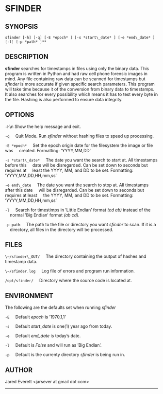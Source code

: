 SFINDER
=======

SYNOPSIS
--------

`sfinder [-h] [-q] [-E *epoch* ] [-s *start\_date* ] [-e *end\_date* ] [-l] [-p *path* ]**`

DESCRIPTION
-----------

**sfinder** searches for timestamps in files using only the binary data.
This program is written in Python and had raw cell phone forensic images
in mind. Any file containing raw data can be scanned for timestamps but
*sfinder* is more accurate if given specific search parameters. This
program will take time because it of the conversion from binary data to
timestamps. It also searches for every possibility which means it has to
test every byte in the file. Hashing is also performed to ensure data
integrity.

OPTIONS
-------

`-h`\n
Show the help message and exit.

`-q`
&nbsp;&nbsp;&nbsp;&nbsp;Quit Mode. Run *sfinder* without hashing files to speed up processing.

`-E *epoch*`
&nbsp;&nbsp;&nbsp;&nbsp;Set the epoch origin date for the filesystem the image or file was
&nbsp;&nbsp;&nbsp;&nbsp;created. Formatting: ’YYYY,MM,DD’

`-s *start\_date*`
&nbsp;&nbsp;&nbsp;&nbsp;The date you want the search to start at. All timestamps before this
&nbsp;&nbsp;&nbsp;&nbsp;date will be disregarded. Can be set down to seconds but requires at
&nbsp;&nbsp;&nbsp;&nbsp;least the YYYY, MM, and DD to be set. Formatting: ’YYYY,MM,DD,HH,mm,ss’

`-e end\_date`
&nbsp;&nbsp;&nbsp;&nbsp;The date you want the search to stop at. All timestamps after this date
&nbsp;&nbsp;&nbsp;&nbsp;will be disregarded. Can be set down to seconds but requires at least
&nbsp;&nbsp;&nbsp;&nbsp;the YYYY, MM, and DD to be set. Formatting: ’YYYY,MM,DD,HH,mm,ss’

`-l`
&nbsp;&nbsp;&nbsp;&nbsp;Search for timestimps in ’Little Endian’ format *(cd ab)* instead of the
&nbsp;&nbsp;&nbsp;&nbsp;normal ’Big Endian’ format *(ab cd).*

`-p path`
&nbsp;&nbsp;&nbsp;&nbsp;The path to the file or directory you want *sfinder* to scan. If it is a
&nbsp;&nbsp;&nbsp;&nbsp;directory, all files in the directory will be processed.

FILES
-----

`\~/sfinder\_OUT/`
&nbsp;&nbsp;&nbsp;&nbsp;The directory containing the output of hashes and timestamp data.

`\~/sfinder.log`
&nbsp;&nbsp;&nbsp;&nbsp;Log file of errors and program run information.

`/opt/sfinder/`
&nbsp;&nbsp;&nbsp;&nbsp;Directory where the source code is located at.

ENVIRONMENT
-----------

The following are the defaults set when running *sfinder*

`-E`
&nbsp;&nbsp;&nbsp;&nbsp;Default *epoch* is ’1970,1,1’

`-s`
&nbsp;&nbsp;&nbsp;&nbsp;Default *start\_date* is one(1) year ago from today.

`-e`
&nbsp;&nbsp;&nbsp;&nbsp;Default *end\_date* is today’s date.

`-l`
&nbsp;&nbsp;&nbsp;&nbsp;Default is *False* and will run as ’Big Endian’.

`-p`
&nbsp;&nbsp;&nbsp;&nbsp;Default is the currenty directory *sfinder* is being run in.

AUTHOR
------

Jared Everett <jarsever at gmail dot com\>

* * * * *
